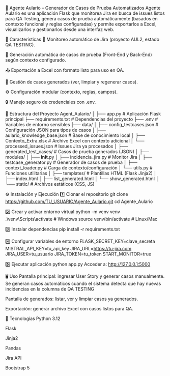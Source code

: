 🧠 Agente Aulario – Generador de Casos de Prueba Automatizados
Agente Aulario es una aplicación Flask que monitorea Jira en busca de issues listos para QA Testing, genera casos de prueba automáticamente (basados en contexto funcional y reglas configuradas) y permite exportarlos a Excel, visualizarlos y gestionarlos desde una interfaz web.

🚀 Características
📡 Monitoreo automático de Jira (proyecto AUL2, estado QA TESTING).

📝 Generación automática de casos de prueba (Front-End y Back-End) según contexto configurado.

📤 Exportación a Excel con formato listo para uso en QA.

📂 Gestión de casos generados (ver, limpiar y regenerar casos).

⚙️ Configuración modular (contexto, reglas, campos).

🔒 Manejo seguro de credenciales con .env.

📂 Estructura del Proyecto
Agent_Aulario/
│
├── app.py                     # Aplicación Flask principal
├── requirements.txt           # Dependencias del proyecto
├── .env                       # Variables de entorno sensibles
├── data/
│   ├── config_testcases.json  # Configuración JSON para tipos de casos
│   ├── aulario_knowledge_base.json  # Base de conocimiento local
│   ├── Contexto_Extra.xlsx    # Archivo Excel con contexto adicional
│   └── processed_issues.json  # Issues Jira ya procesados
│
├── generated_test_cases/      # Casos de prueba generados (JSON)
│
├── modules/
│   ├── __init__.py
│   ├── incidencia_jira.py     # Monitor Jira
│   ├── testcase_generator.py  # Generador de casos de prueba
│   ├── context_loader.py      # Carga de contexto/configuración
│   └── utils.py               # Funciones utilitarias
│
├── templates/                 # Plantillas HTML (Flask Jinja2)
│   ├── index.html
│   ├── list_generated.html
│   └── show_generated.html
│
└── static/                    # Archivos estáticos (CSS, JS)

⚙️ Instalación y Ejecución
1️⃣ Clonar el repositorio
git clone https://github.com/TU_USUARIO/Agente_Aulario.git
cd Agente_Aulario

2️⃣ Crear y activar entorno virtual
python -m venv venv
.\venv\Scripts\activate  # Windows
source venv/bin/activate # Linux/Mac

3️⃣ Instalar dependencias
pip install -r requirements.txt

4️⃣ Configurar variables de entorno
FLASK_SECRET_KEY=clave_secreta
MISTRAL_API_KEY=tu_api_key
JIRA_URL=https://tu-jira.com
JIRA_USER=tu_usuario
JIRA_TOKEN=tu_token
START_MONITOR=true

5️⃣ Ejecutar aplicación
python app.py
Acceder a: http://127.0.0.1:5000

🖥️ Uso
Pantalla principal: ingresar User Story y generar casos manualmente.
Se generan casos automáticos cuando el sistema detecta que hay nuevas incidencias en la columna de QA TESTING

Pantalla de generados: listar, ver y limpiar casos ya generados.

Exportación: generar archivo Excel con casos listos para QA.


🧩 Tecnologías
Python 3.12

Flask

Jinja2

Pandas

Jira API

Bootstrap 5
